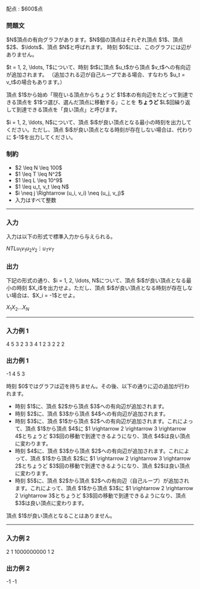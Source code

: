 
<div>

<span>

<span>

<p>
配点 : $600$点
</p>

<div>

<section>

### **問題文**

<p>
$N$頂点の有向グラフがあります。$N$個の頂点はそれぞれ頂点 $1$、頂点 $2$、$\ldots$、頂点 $N$と呼ばれます。
時刻 $0$には、このグラフには辺がありません。
</p>

<p>
$t = 1, 2, \ldots, T$について、時刻 $t$に頂点 $u_t$から頂点 $v_t$への有向辺が追加されます。
（追加される辺が自己ループである場合、すなわち $u_t = v_t$の場合もあります。）
</p>

<p>
頂点 $1$から始め「現在いる頂点からちょうど $1$本の有向辺をたどって到達できる頂点を $1$つ選び、選んだ頂点に移動する」ことを
<strong>
ちょうど
</strong>
$L$回繰り返して到達できる頂点を「良い頂点」と呼びます。
</p>

<p>
$i = 1, 2, \ldots, N$について、頂点 $i$が良い頂点となる最小の時刻を出力してください。ただし、頂点 $i$が良い頂点となる時刻が存在しない場合は、代わりに $-1$を出力してください。
</p>

</section>

</div>

<div>

<section>

### **制約**

<ul>

<li>
$2 \leq N \leq 100$
</li>

<li>
$1 \leq T \leq N^2$
</li>

<li>
$1 \leq L \leq 10^9$
</li>

<li>
$1 \leq u_t, v_t \leq N$
</li>

<li>
$i \neq j \Rightarrow (u_i, v_i) \neq (u_j, v_j)$
</li>

<li>
入力はすべて整数
</li>

</ul>

</section>

</div>

---

<div>

<div>

<section>

### **入力**

<p>
入力は以下の形式で標準入力から与えられる。
</p>

<div>

$N$$T$$L$$u_1$$v_1$$u_2$$v_2$$\vdots$$u_T$$v_T$
</div>

</section>

</div>

<div>

<section>

### **出力**

<p>
下記の形式の通り、$i = 1, 2, \ldots, N$について、頂点 $i$が良い頂点となる最小の時刻 $X_i$を出力せよ。ただし、頂点 $i$が良い頂点となる時刻が存在しない場合は、$X_i = -1$とせよ。
</p>

<div>

$X_1$$X_2$$\ldots$$X_N$
</div>

</section>

</div>

</div>

---

<div>

<section>

### **入力例 1**

<div>

4 5 3
2 3
3 4
1 2
3 2
2 2

</div>

</section>

</div>

<div>

<section>

### **出力例 1**

<div>

-1 4 5 3

</div>

<p>
時刻 $0$ではグラフは辺を持ちません。その後、以下の通りに辺の追加が行われます。
</p>

<ul>

<li>
時刻 $1$に、頂点 $2$から頂点 $3$への有向辺が追加されます。
</li>

<li>
時刻 $2$に、頂点 $3$から頂点 $4$への有向辺が追加されます。
</li>

<li>
時刻 $3$に、頂点 $1$から頂点 $2$への有向辺が追加されます。これによって、頂点 $1$から頂点 $4$に $1 \rightarrow 2 \rightarrow 3 \rightarrow 4$とちょうど $3$回の移動で到達できるようになり、頂点 $4$は良い頂点に変わります。
</li>

<li>
時刻 $4$に、頂点 $3$から頂点 $2$への有向辺が追加されます。これによって、頂点 $1$から頂点 $2$に $1 \rightarrow 2 \rightarrow 3 \rightarrow 2$とちょうど $3$回の移動で到達できるようになり、頂点 $2$は良い頂点に変わります。
</li>

<li>
時刻 $5$に、頂点 $2$から頂点 $2$への有向辺（自己ループ）が追加されます。これによって、頂点 $1$から頂点 $3$に $1 \rightarrow 2 \rightarrow 2 \rightarrow 3$とちょうど $3$回の移動で到達できるようになり、頂点 $3$は良い頂点に変わります。
</li>

</ul>

<p>
頂点 $1$が良い頂点となることはありません。
</p>

</section>

</div>

---

<div>

<section>

### **入力例 2**

<div>

2 1 1000000000
1 2

</div>

</section>

</div>

<div>

<section>

### **出力例 2**

<div>

-1 -1

</div>

</section>

</div>

</span>

</span>

</div>

